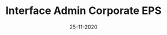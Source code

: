 ---
layout: project
title: 'Interface Admin Corporate EPS'
caption: Administration centralisée
description: >
  
date: '25-11-2020'
image: 
  path: /assets/img/works/cover-interface-administrator-e-pay-space.jpg
  srcset: 
    1920w: /assets/img/works/cover-interface-administrator-e-pay-space.jpg
    960w:  /assets/img/works/cover-interface-administrator-e-pay-space@0,5x.jpg
    480w:  /assets/img/works/cover-interface-administrator-e-pay-space@0,25x.jpg

links:
  - title: Voir le site officiel d'E-Pay Space
    url: https://epayspace.com/fr/solutions-de-paiement/eps-business
sitemap: false

---